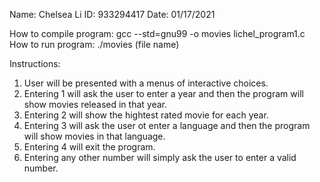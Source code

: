 Name: Chelsea Li 
ID: 933294417
Date: 01/17/2021

How to compile program: gcc --std=gnu99 -o movies lichel_program1.c
How to run program: ./movies (file name)

Instructions:
1. User will be presented with a menus of interactive choices.
2. Entering 1 will ask the user to enter a year and then the program will show movies released in that year.
3. Entering 2 will show the hightest rated movie for each year.
4. Entering 3 will ask the user ot enter a language and then the program will show movies in that language.
5. Entering 4 will exit the program.
6. Entering any other number will simply ask the user to enter a valid number.
